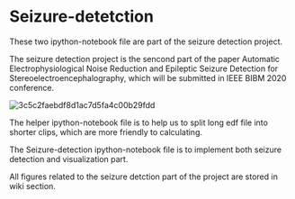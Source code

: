 # Seizure-detetction

These two ipython-notebook file are part of the seizure detection project.

The seizure detection project is the sencond part of the paper Automatic Electrophysiological Noise Reduction and Epileptic 
Seizure Detection for Stereoelectroencephalography, which will be submitted in IEEE BIBM 2020 conference.

  ![3c5c2faebdf8d1ac7d5fa4c00b29fdd](https://user-images.githubusercontent.com/67562378/85972586-ff237180-b995-11ea-966f-3b9043307655.png)

The helper ipython-notebook file is to help us to split long edf file into shorter clips, which are more friendly to calculating.

The Seizure-detection ipython-notebook file is to implement both seizure detection and visualization part.

All figures related to the seizure detction part of the project are stored in wiki section.
